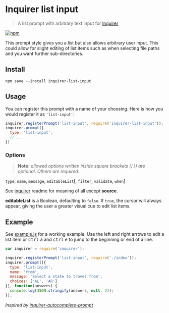 Inquirer list input
===================

> A list prompt with arbitrary text input for [Inquirer](https://github.com/SBoudrias/Inquirer.js)

[![npm](https://img.shields.io/npm/dm/inquirer-list-input.svg)](https://www.npmjs.com/package/inquirer-list-input)

This prompt style gives you a list but also allows arbitrary user input. This could allow for slight editing of list items such as when selecting file paths and you want further sub-directories.

## Install

```
npm save --install inquirer-list-input
```

## Usage

You can register this prompt with a name of your choosing. Here is how you would register it as `'list-input'`:

```js
inquirer.registerPrompt('list-input', require('inquirer-list-input'));
inquirer.prompt({
  type: 'list-input',
  // ...
})
```

### Options

> **Note:** _allowed options written inside square brackets (`[]`) are optional. Others are required._

`type`, `name`, `message`, `editableList`[, `filter`, `validate`, `when`]

See [inquirer](https://github.com/SBoudrias/Inquirer.js) readme for meaning of all except **source**.

**editableList** is a Boolean, defaulting to `false`. If `true`, the cursor will always appear, giving the user a greater visual cue to edit list items.

## Example

See [example.js](example.js) for a working example. Use the left and right arrows to edit a list item or <kbd>ctrl</kbd> <kbd>a</kbd> and <kbd>ctrl</kbd> <kbd>e</kbd> to jump to the beginning or end of a line.

```js
var inquirer = require('inquirer');

inquirer.registerPrompt('list-input', require('./index'));
inquirer.prompt([{
  type: 'list-input',
  name: 'from',
  message: 'Select a state to travel from',
  choices: ['AL', 'AR']
}], function(answers) {
  console.log(JSON.stringify(answers, null, 2));
});
```

_Inspired by [inquirer-autocomplete-prompt](https://github.com/mokkabonna/inquirer-autocomplete-prompt/blob/master/README.md)_